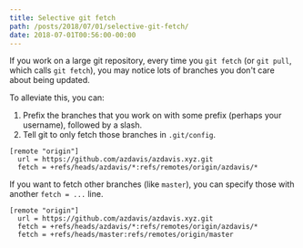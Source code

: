```yaml
---
title: Selective git fetch
path: /posts/2018/07/01/selective-git-fetch/
date: 2018-07-01T00:56:00-00:00
---
```


If you work on a large git repository, every time you `git fetch` (or
`git pull`, which calls `git fetch`), you may notice lots of branches you don't
care about being updated.

To alleviate this, you can:

1.  Prefix the branches that you work on with some prefix (perhaps your
    username), followed by a slash.
2.  Tell git to only fetch those branches in `.git/config`.

```
[remote "origin"]
  url = https://github.com/azdavis/azdavis.xyz.git
  fetch = +refs/heads/azdavis/*:refs/remotes/origin/azdavis/*
```

If you want to fetch other branches (like `master`), you can specify those
with another `fetch = ...` line.

```
[remote "origin"]
  url = https://github.com/azdavis/azdavis.xyz.git
  fetch = +refs/heads/azdavis/*:refs/remotes/origin/azdavis/*
  fetch = +refs/heads/master:refs/remotes/origin/master
```
